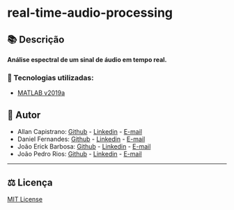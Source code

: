 # real-time-audio-processing

## 📚 Descrição ##
**Análise espectral de um sinal de áudio em tempo real.**

### 🔗 Tecnologias utilizadas: ### 
- [MATLAB v2019a](https://www.mathworks.com/products/matlab.html)

## 📌 Autor ##
- Allan Capistrano: [Github](https://github.com/AllanCapistrano) - [Linkedin](https://www.linkedin.com/in/allancapistrano/) - [E-mail](https://mail.google.com/mail/u/0/?view=cm&fs=1&tf=1&source=mailto&to=asantos@ecomp.uefs.br)
- Daniel Fernandes: [Github](https://github.com/denielfer) - [Linkedin](https://www.linkedin.com/in/daniel-fernandes-campos-05a2141b9/) - [E-mail](https://mail.google.com/mail/u/0/?view=cm&fs=1&tf=1&source=mailto&to=dfc152@gmail.com)
- João Erick Barbosa: [Github](https://github.com/JoaoErick) - [Linkedin](https://www.linkedin.com/in/joão-erick-barbosa-9050801b0/) - [E-mail](https://mail.google.com/mail/u/0/?view=cm&fs=1&tf=1&source=mailto&to=jsilva@ecomp.uefs.br)
- João Pedro Rios: [Github](https://github.com/joaorios03) - [Linkedin](https://www.linkedin.com/in/joao-pedro-rios/) - [E-mail](https://mail.google.com/mail/u/0/?view=cm&fs=1&tf=1&source=mailto&to=jprcarvalho1@gmail.com)

------------

## ⚖️ Licença ##
[MIT License](./LICENSE)
